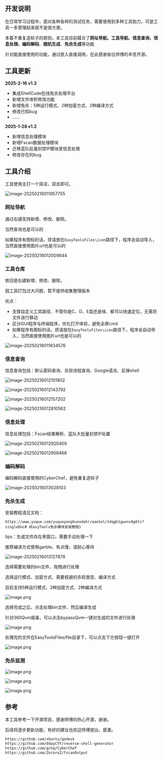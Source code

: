 ## 开发说明

在日常学习过程中，面对各种各样的测试任务，需要使用到多种工具助力，可是工具一多管理起来就不是很方便。

本着不重复造轮子的原则，本工具目前糅合了**网址导航、工具导航、信息查询、信息处理、编码解码**、**随机生成**、**免杀生成**等功能

针对能直接使用的功能，通过嵌入直接调用，在此感谢各位师傅的辛苦开源。

## 工具更新

**2025-2-16 v1.3**

+ 集成ShellCode在线免杀处理平台
+ 新增文件体积修改功能
+ 新增免杀：5种运行模式、2种加密方式、2种编译方式
+ 修改已知bug
+ ……

**2025-1-28 v1.2**

+ 新增信息处理模块
+ 新增Fscan数据处理模块
+ 迁移蓝队批量封禁IP模块至信息处理
+ 修改存在的bug

## 工具介绍

工具使用主打一个简洁，双击即可。

![image-20250216011957755](images/image-20250216011957755.png)

### 网址导航

通过右键支持新增、修改、删除。

当然查询也是可以的

如果程序有图标的话，烦请放在`EasyToolsFiles\icon`路径下，程序会自动导入，当然直接使用图片url也是可以的

![image-20250216012009844](images/image-20250216012009844.png)

### 工具仓库

依旧是右键新增、修改、删除。

因工具打包过大问题，暂不提供收集整理版本

优点：

+ 支撑自定义工具路径、不管你是C、D、E盘还是啥、都可以快速定位，无需将文件进行移动
+ 区分GUI程序与终端程序，优化打开体验，避免全屏cmd
+ 如果程序有图标的话，烦请放在`EasyToolsFiles\icon`路径下，程序会自动导入，当然直接使用图片url也是可以的

![image-20250216011634576](images/image-20250216011634576.png)

### 信息查询

信息查询包括：默认密码查询、杀软进程查询、Google语法、反弹shell

![image-20250216012101802](images/image-20250216012101802.png)

![image-20250216012143792](images/image-20250216012143792.png)

![image-20250216012157202](images/image-20250216012157202.png)

![image-20250216012810562](images/image-20250216012810562.png)

### 信息处理

信息处理包括：Fscan结果解析、蓝队大批量封禁IP处置

![image-20250216012920400](images/image-20250216012920400.png)

![image-20250216012959468](images/image-20250216012959468.png)

### 编码解码

编码解码直接使用的CyberChef，避免重复造轮子

![image-20250216013028103](images/image-20250216013028103.png)

### 免杀生成

安装教程请见文档：

~~~
https://www.yuque.com/yuqueyonghuoxdahr/aae1ol/tdqgk1gwxns8g6ts?singleDoc# 《EasyTools免杀模块安装教程》
~~~

tips：生成文件存在黑窗口，需要手动处理一下

推荐编译方式使用garble，有点慢，请耐心等待

![image-20250216013127878](images/image-20250216013127878.png)

选择需要处理的bin文件，拖拽进行处理

选择运行模式、加密方式、需要规避的杀软类型、编译方式

目前支持5种运行模式、2种加密方式、2种编译方式

![image.png](images/1739638788732-31311ef0-23bd-476f-9b6f-618aa50a8165.png)

选择完成之后，点击处理bin文件、然后编译生成

针对360Qvm报毒，可以点击bypassQvm一键对生成的文件进行处理

![image.png](images/1739638796541-ae968933-ef35-4e0f-aed5-0a654dff4289.png)

处理完的文件在EasyToolsFiles/file目录下，可以点击下方按钮一键打开

![image.png](images/1739638801472-040d9a3c-e85b-4966-a5b9-137749ecf9d1.png)

### 免杀监测

![image.png](images/1739638807484-dacbddca-a434-44ff-9e6f-a4efb6f9bb75.png)

![image.png](images/1739638813648-b57ed7a8-48d0-4590-8173-e48e57901c22.png)

![image.png](images/1739638821256-af264023-1ad5-4994-8d5a-c3286fbfb9f8.png)

## 参考

本工具参考一下开源项目，感谢师傅的热心开源，谢谢。

后续将逐步更新功能，有好的建议也欢迎师傅提出，感激。

~~~html
https://github.com/xbuntu/godesk
https://github.com/0dayCTF/reverse-shell-generator
https://github.com/gchq/CyberChef
https://github.com/ZororoZ/fscanOutput
~~~
